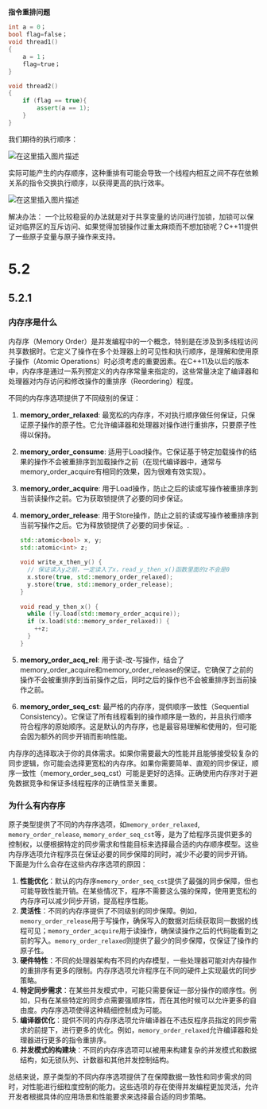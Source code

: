 ## 

**指令重排问题**

```c++
int a = 0；
bool flag=false；
void thread1()
{
	a = 1；
	flag=true；
}

void thread2()
{
	if (flag == true){
		assert(a == 1);
	}
}

```

我们期待的执行顺序：

![在这里插入图片描述](D:\Projects\2024-4-23-cpp_concurrency_v2\notes\5.assets\ef36ef6989444ec2840b0508be59c143.png)

实际可能产生的内存顺序，这种重排有可能会导致一个线程内相互之间不存在依赖关系的指令交换执行顺序，以获得更高的执行效率。

![在这里插入图片描述](D:\Projects\2024-4-23-cpp_concurrency_v2\notes\5.assets\2e6fc7c5cbc840409677911e0632e876.png)

解决办法：
一个比较稳妥的办法就是对于共享变量的访问进行加锁，加锁可以保证对临界区的互斥访问、如果觉得加锁操作过重太麻烦而不想加锁呢？C++11提供了一些原子变量与原子操作来支持。

# 5.2

## 5.2.1

### 内存序是什么

内存序（Memory Order）是并发编程中的一个概念，特别是在涉及到多线程访问共享数据时。它定义了操作在多个处理器上的可见性和执行顺序，是理解和使用原子操作（Atomic Operations）时必须考虑的重要因素。在C++11及以后的版本中，内存序是通过一系列预定义的内存序常量来指定的，这些常量决定了编译器和处理器对内存访问和修改操作的重排序（Reordering）程度。

不同的内存序选项提供了不同级别的保证：

1. **memory_order_relaxed**: 最宽松的内存序，不对执行顺序做任何保证，只保证原子操作的原子性。它允许编译器和处理器对操作进行重排序，只要原子性得以保持。

2. **memory_order_consume**: 适用于Load操作。它保证基于特定加载操作的结果的操作不会被重排序到加载操作之前（在现代编译器中，通常与memory_order_acquire有相同的效果，因为很难有效实现）。

3. **memory_order_acquire**: 用于Load操作，防止之后的读或写操作被重排序到当前读操作之前。它为获取锁提供了必要的同步保证。

4. **memory_order_release**: 用于Store操作，防止之前的读或写操作被重排序到当前写操作之后。它为释放锁提供了必要的同步保证。.

   ```c++
   std::atomic<bool> x, y;
   std::atomic<int> z;
    
   void write_x_then_y() {
     // 保证读入y之前，一定读入了x，read_y_then_x()函数里面的z不会是0
     x.store(true, std::memory_order_relaxed);
     y.store(true, std::memory_order_release);
   }
    
   void read_y_then_x() {
     while (!y.load(std::memory_order_acquire));
     if (x.load(std::memory_order_relaxed)) {
       ++z;
     } 
   }
   ```

5. **memory_order_acq_rel**: 用于读-改-写操作，结合了memory_order_acquire和memory_order_release的保证。它确保了之前的操作不会被重排序到当前操作之后，同时之后的操作也不会被重排序到当前操作之前。

6. **memory_order_seq_cst**: 最严格的内存序，提供顺序一致性（Sequential Consistency）。它保证了所有线程看到的操作顺序是一致的，并且执行顺序符合程序的原始顺序。这是默认的内存序，也是最容易理解和使用的，但可能会因为额外的同步开销而影响性能。

内存序的选择取决于你的具体需求。如果你需要最大的性能并且能够接受较复杂的同步逻辑，你可能会选择更宽松的内存序。如果你需要简单、直观的同步保证，顺序一致性（memory_order_seq_cst）可能是更好的选择。正确使用内存序对于避免数据竞争和保证多线程程序的正确性至关重要。

### 为什么有内存序

原子类型提供了不同的内存序选项，如`memory_order_relaxed`, `memory_order_release`, `memory_order_seq_cst`等，是为了给程序员提供更多的控制权，以便根据特定的同步需求和性能目标来选择最合适的内存顺序模型。这些内存序选项允许程序员在保证必要的同步保障的同时，减少不必要的同步开销。 下面是为什么会存在这些内存序选项的原因：

1. **性能优化**：默认的内存序`memory_order_seq_cst`提供了最强的同步保障，但也可能导致性能开销。在某些情况下，程序不需要这么强的保障，使用更宽松的内存序可以减少同步开销，提高程序性能。
2. **灵活性**：不同的内存序提供了不同级别的同步保障。例如，`memory_order_release`用于写操作，确保写入的数据对后续获取同一数据的线程可见；`memory_order_acquire`用于读操作，确保读操作之后的代码能看到之前的写入。`memory_order_relaxed`则提供了最少的同步保障，仅保证了操作的原子性。
3. **硬件特性**：不同的处理器架构有不同的内存模型，一些处理器可能对内存操作的重排序有更多的限制。内存序选项允许程序在不同的硬件上实现最优的同步策略。
4. **特定同步需求**：在某些并发模式中，可能只需要保证一部分操作的顺序性。例如，只有在某些特定的同步点需要强顺序性，而在其他时候可以允许更多的自由度。内存序选项使得这种精细控制成为可能。
5. **编译器优化**：提供不同的内存序选项允许编译器在不违反程序员指定的同步需求的前提下，进行更多的优化。例如，`memory_order_relaxed`允许编译器和处理器进行更多的指令重排序。
6. **并发模式的构建块**：不同的内存序选项可以被用来构建复杂的并发模式和数据结构，如无锁队列、计数器和其他并发控制结构。

总结来说，原子类型的不同内存序选项提供了在保障数据一致性和同步需求的同时，对性能进行细粒度控制的能力。这些选项的存在使得并发编程更加灵活，允许开发者根据具体的应用场景和性能要求来选择最合适的同步策略。
